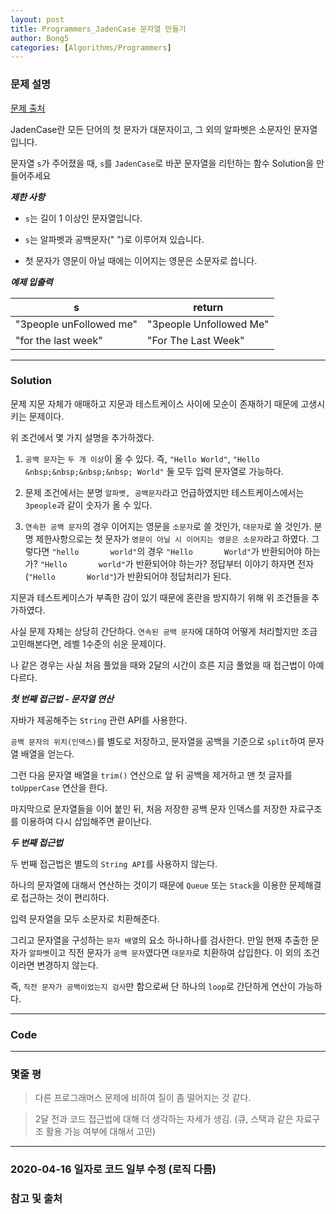 ```yaml
---
layout: post
title: Programmers_JadenCase 문자열 만들기
author: Bong5
categories: [Algorithms/Programmers]
---
```


### 문제 설명

[문제 출처](https://programmers.co.kr/learn/courses/30/lessons/12951)

JadenCase란 모든 단어의 첫 문자가 대문자이고, 그 외의 알파벳은 소문자인 문자열입니다.

문자열 `s`가 주어졌을 때, `s`를 `JadenCase`로 바꾼 문자열을 리턴하는 함수 Solution을 만들어주세요


**_제한 사항_**

- `s`는 길이 1 이상인 문자열입니다.

- `s`는 알파벳과 공백문자(" ")로 이루어져 있습니다.

- 첫 문자가 영문이 아닐 때에는 이어지는 영문은 소문자로 씁니다.


**_예제 입출력_**

| s |	return |
|---|---|
|"3people unFollowed me"| "3people Unfollowed Me" |
|"for the last week"| "For The Last Week" |


---

### Solution

문제 지문 자체가 애매하고 지문과 테스트케이스 사이에 모순이 존재하기 때문에 고생시키는 문제이다.

위 조건에서 몇 가지 설명을 추가하겠다.

1. `공백 문자`는 `두 개 이상`이 올 수 있다. 즉, `"Hello World"`, `"Hello &nbsp;&nbsp;&nbsp;&nbsp; World"` 둘 모두 입력 문자열로 가능하다.

2. 문제 조건에서는 분명 `알파벳, 공백문자`라고 언급하였지만 테스트케이스에서는 `3people`과 같이 숫자가 올 수 있다.

3. `연속한 공백 문자`의 경우 이어지는 영문을 `소문자`로 쓸 것인가, `대문자`로 쓸 것인가. 분명 제한사항으로는 첫 문자가 `영문이 아닐 시 이어지는 영문은 소문자`라고 하였다. 그렇다면 `"hello       world"`의 경우 `"Hello       World"`가 반환되어야 하는가? `"Hello       world"`가 반환되어야 하는가? 정답부터 이야기 하자면 전자 (`"Hello       World"`)가 반환되어야 정답처리가 된다.

지문과 테스트케이스가 부족한 감이 있기 때문에 혼란을 방지하기 위해 위 조건들을 추가하였다.

사실 문제 자체는 상당히 간단하다. `연속된 공백 문자`에 대하여 어떻게 처리할지만 조금 고민해본다면, 레벨 1수준의 쉬운 문제이다.

나 같은 경우는 사실 처음 풀었을 때와 2달의 시간이 흐른 지금 풀었을 때 접근법이 아예 다르다.

**_첫 번째 접근법 - 문자열 연산_**

자바가 제공해주는 `String` 관련 API를 사용한다.

`공백 문자의 위치(인덱스)`를 별도로 저장하고, 문자열을 공백을 기준으로 `split`하여 문자열 배열을 얻는다.

그런 다음 문자열 배열을 `trim()` 연산으로 앞 뒤 공백을 제거하고 맨 첫 글자를 `toUpperCase` 연산을 한다.

마지막으로 문자열들을 이어 붙인 뒤, 처음 저장한 공백 문자 인덱스를 저장한 자료구조를 이용하여 다시 삽입해주면 끝이난다.

**_두 번째 접근법_**

두 번째 접근법은 별도의 `String API`를 사용하지 않는다.

하나의 문자열에 대해서 연산하는 것이기 때문에 `Queue` 또는 `Stack`을 이용한 문제해결로 접근하는 것이 편리하다.

입력 문자열을 모두 소문자로 치환해준다.

그리고 문자열을 구성하는 `문자 배열`의 요소 하나하나를 검사한다. 만일 현재 추출한 문자가 `알파벳`이고 직전 문자가 `공백 문자`였다면 `대문자`로 치환하여 삽입한다. 이 외의 조건이라면 변경하지 않는다.

즉, `직전 문자가 공백이었는지 검사`만 함으로써 단 하나의 `loop`로 간단하게 연산이 가능하다.

---

### Code
<script src="https://gist.github.com/BongHoLee/c54caa4947f317554df0e6ff89d351a5.js"></script>

---

### 몇줄 평

> 다른 프로그래머스 문제에 비하여 질이 좀 떨어지는 것 같다.

> 2달 전과 코드 접근법에 대해 더 생각하는 자세가 생김. (큐, 스택과 같은 자료구조 활용 가능 여부에 대해서 고민)


---

### 2020-04-16 일자로 코드 일부 수정 (로직 다름)



### 참고 및 출처
